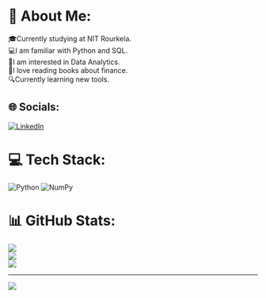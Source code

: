 # 💫 About Me:
🎓Currently studying at NIT Rourkela.<br>💻I am familiar with Python and SQL.<br>🧠I am interested in  Data Analytics.<br>📖I love reading books about finance.<br>🔍Currently learning new tools.<br>


## 🌐 Socials:
[![LinkedIn](https://img.shields.io/badge/LinkedIn-%230077B5.svg?logo=linkedin&logoColor=white)](https://linkedin.com/in/https://www.linkedin.com/in/bibek-majhi-bbb8861a0/) 

# 💻 Tech Stack:
![Python](https://img.shields.io/badge/python-3670A0?style=for-the-badge&logo=python&logoColor=ffdd54) ![NumPy](https://img.shields.io/badge/numpy-%23013243.svg?style=for-the-badge&logo=numpy&logoColor=white)
# 📊 GitHub Stats:
![](https://github-readme-stats.vercel.app/api?username=Vkbms&theme=dark&hide_border=false&include_all_commits=false&count_private=false)<br/>
![](https://github-readme-streak-stats.herokuapp.com/?user=Vkbms&theme=dark&hide_border=false)<br/>
![](https://github-readme-stats.vercel.app/api/top-langs/?username=Vkbms&theme=dark&hide_border=false&include_all_commits=false&count_private=false&layout=compact)

---
[![](https://visitcount.itsvg.in/api?id=Vkbms&icon=0&color=0)](https://visitcount.itsvg.in)

<!-- Proudly created with GPRM ( https://gprm.itsvg.in ) -->
